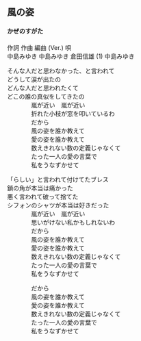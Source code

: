 ## 風の姿
#### かぜのすがた

作詞  作曲  編曲 (Ver.)   唄  
中島みゆき   中島みゆき   倉田信雄 (1)  中島みゆき  
  
  
そんな人だと思わなかった、と言われて  
どうして涙が出たの  
どんな人だと思われたくて  
どこの誰の真似をしてきたの  
　　　　嵐が近い　嵐が近い  
　　　　折れた小枝が窓を叩いているわ  
　　　　だから  
　　　　風の姿を誰か教えて  
　　　　愛の姿を誰か教えて  
　　　　数えきれない数の定義じゃなくて  
　　　　たった一人の愛の言葉で  
　　　　私をうなずかせて  
  
「らしい」と言われて付けてたブレス  
鎖の角が本当は痛かった  
悪く言われて破って捨てた  
シフォンのシャツが本当は好きだった  
　　　　嵐が近い　嵐が近い  
　　　　思いがけない私かもしれないわ  
　　　　だから  
　　　　風の姿を誰か教えて  
　　　　愛の姿を誰か教えて  
　　　　数えきれない数の定義じゃなくて  
　　　　たった一人の愛の言葉で  
　　　　私をうなずかせて  
  
　　　　だから  
　　　　風の姿を誰か教えて  
　　　　愛の姿を誰か教えて  
　　　　数えきれない数の定義じゃなくて  
　　　　たった一人の愛の言葉で  
　　　　私をうなずかせて  